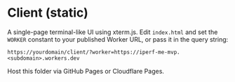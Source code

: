 # Client (static)

A single-page terminal-like UI using xterm.js. Edit `index.html` and set the `WORKER` constant to your published Worker URL, or pass it in the query string:

```
https://yourdomain/client/?worker=https://iperf-me-mvp.<subdomain>.workers.dev
```

Host this folder via GitHub Pages or Cloudflare Pages.
